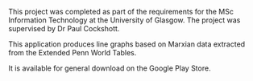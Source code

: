 This project was completed as part of the requirements for the MSc Information Technology at the University of Glasgow.  The project was supervised by Dr Paul Cockshott.

This application produces line graphs based on Marxian data extracted from the Extended Penn World Tables.

It is available for general download on the Google Play Store.
